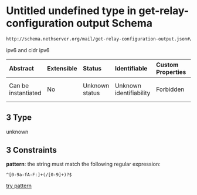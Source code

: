 # Untitled undefined type in get-relay-configuration output Schema

```txt
http://schema.nethserver.org/mail/get-relay-configuration-output.json#/properties/networks/items/anyOf/3
```

ipv6 and cidr ipv6

| Abstract            | Extensible | Status         | Identifiable            | Custom Properties | Additional Properties | Access Restrictions | Defined In                                                                                               |
| :------------------ | :--------- | :------------- | :---------------------- | :---------------- | :-------------------- | :------------------ | :------------------------------------------------------------------------------------------------------- |
| Can be instantiated | No         | Unknown status | Unknown identifiability | Forbidden         | Allowed               | none                | [get-relay-configuration-output.json\*](mail/get-relay-configuration-output.json "open original schema") |

## 3 Type

unknown

## 3 Constraints

**pattern**: the string must match the following regular expression:&#x20;

```regexp
^[0-9a-fA-F:]+(/[0-9]+)?$
```

[try pattern](https://regexr.com/?expression=%5E%5B0-9a-fA-F%3A%5D%2B\(%2F%5B0-9%5D%2B\)%3F%24 "try regular expression with regexr.com")

